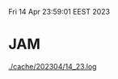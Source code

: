Fri 14 Apr 23:59:01 EEST 2023
# JAM
<a href='./cache/202304/14_23.log'>./cache/202304/14_23.log</a>
